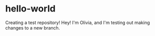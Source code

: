 # hello-world
Creating a test repository!
Hey! I'm Olivia, and I'm testing out making changes to a new branch.
